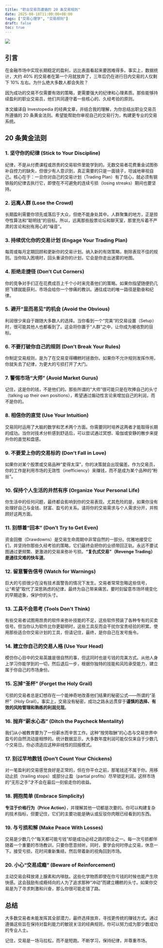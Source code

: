 ```yaml
---
title: "职业交易员遵循的 20 条交易规则"
date: 2025-08-18T11:00:00+08:00
tags: ["交易心理学", "交易规则"]
draft: false
toc: true
---
```


![](https://img.forecho.com/RQqds8.png)

## 引言

在金融市场中实现长期稳定的盈利，远比表面看起来要困难得多。事实上，数据统计，大约 40% 的交易者在第一个月就放弃了，三年后仍在进行日内交易的人仅剩下 10% 左右。为什么绝大多数人都会失败？

因为成功的交易不仅需要有效的策略，更需要强大的纪律和心理素质。那些能够持续盈利的职业交易员，他们共同遵守着一些核心的、久经考验的原则。

本文编译自 Investopedia 的经典文章，并结合我的理解，为你总结出职业交易员所遵循的 20 条黄金法则。希望能帮助你审视自己的交易行为，构建更专业的交易系统。

<!--more-->

## 20 条黄金法则

### 1. 坚守你的纪律 (Stick to Your Discipline)

纪律，不是从付费课程或昂贵的交易软件里能学到的。无数交易者花费重金试图弥补自控力的缺失，但很少有人意识到，真正需要的只是一面镜子，坦诚地审视自己。核心在于：一旦你对自己的交易计划（Trading Plan）有了信心，就必须有钢铁般的纪律去执行它，即使在不可避免的连续亏损（losing streaks）期间也要坚持。

### 2. 远离人群 (Lose the Crowd)

长期盈利需要你领先或落后于大众，但绝不能身处其中。人群聚集的地方，正是掠夺性算法和“聪明钱”的目标。所以，远离那些股票论坛和聊天室，那里充斥着不严肃的言论和别有用心的“噪音”。

### 3. 持续优化你的交易计划 (Engage Your Trading Plan)

每周或每月定期回顾和更新你的交易计划。纳入新的有效策略，剔除表现不佳的规则。当你陷入困境时，回头重读你的计划，它会是你走出迷雾的地图。

### 4. 拒绝走捷径 (Don’t Cut Corners)

你的竞争对手们正在花费成百上千个小时来完善他们的策略。如果你指望随便扔几把飞镖就能获利，市场会给你一个惨痛的教训。通往成功的唯一路径是勤奋和纪律。

### 5. 避开“显而易见”的机会 (Avoid the Obvious)

利润很少来自于跟随大多数人的选择。当你看到一个“完美”的交易设置（Setup）时，很可能其他人也都看到了。这会将你置于“人群”之中，让你成为被收割的目标。

### 6. 不要打破你自己的规则 (Don’t Break Your Rules)

你制定交易规则，是为了在交易变得糟糕时拯救你。如果你不允许规则发挥作用，你就失去了纪律，为更大的亏损打开了大门。

### 7. 警惕市场“大师” (Avoid Market Gurus)

记住，这是你的钱，不是他们的。那些所谓的“大师”很可能只是在吹捧自己的头寸（talking up their own positions），希望通过煽动性言论来增加自己的利润，而不是你的。

### 8. 相信你的直觉 (Use Your Intuition)

交易同时运用了大脑的数学和艺术两个方面。你需要同时培养这两者才能取得长期的成功。当你对技术分析感到舒适后，可以尝试通过冥想、瑜伽或安静的散步来提升你的直觉和盘感。

### 9. 不要爱上你的交易标的 (Don’t Fall in Love)

如果你对某个股票或交易品种“爱得太深”，你的决策就会出现偏差。作为交易员，你的工作是利用市场的无效性（inefficiency）来赚钱，而不是成为某个品种的“粉丝”。

### 10. 保持个人生活的井然有序 (Organize Your Personal Life)

你生活中的任何问题，最终都会影响到你的交易表现。尤其危险的是，如果你没有处理好自己与金钱、财富、盈亏的关系。请将你的交易需求与个人需求分开，并照顾好这两方面。

### 11. 别想着“回本” (Don’t Try to Get Even)

资金回撤（Drawdowns）是交易生命周期中非常自然的一部分。优雅地接受它们，并坚持你那些久经考验的策略，它们最终会把你的业绩带回正轨。永远不要试图通过更频繁、更激进的交易来弥补亏损。**“复仇式交易”（Revenge Trading）是通往灾难的快车道**。

### 12. 留意警告信号 (Watch for Warnings)

巨大的亏损很少在没有技术面警告的情况下发生。交易者常常忽略这些信号，让“希望”取代了深思熟虑的纪律，最终为自己带来痛苦。要时刻留意市场环境变化的早期迹象，保护你的头寸。

### 13. 工具不会思考 (Tools Don't Think)

有些交易者试图用昂贵的软件来弥补技能的不足，这些软件预装了各种专有的买卖信号。但当你认为软件比你更聪明时，这些工具反而会干扰你宝贵经验的积累。使用那些适合你交易计划的工具，但请记住，最终，是你自己在发号施令。

### 14. 建立你自己的交易人格 (Use Your Head)

模仿你心目中的交易英雄是很自然的事，但这同时也是亏钱的完美方式。从他人身上学习你能学到的一切，然后退后一步，根据你独特的技能和风险承受能力，建立属于你自己的市场身份。

### 15. 忘掉“圣杯” (Forget the Holy Grail)

亏损的交易者总是幻想存在一个能神奇地改善他们结果的秘密公式——所谓的“圣杯”（Holy Grail）。事实上，交易没有秘密，成功之路永远贯穿于**谨慎的选择、有效的风险管理和熟练的利润兑现**。

### 16. 抛弃“薪水心态” (Ditch the Paycheck Mentality)

我们从小被教育要为了一份薪水而辛苦工作。这种“按劳取酬”的心态与交易世界中盈亏的自然流动是相悖的。统计数据显示，大多数年度利润可能仅仅来自于少数几个交易日。你必须适应这种非线性的回报模式。

### 17. 别过早地数钱 (Don’t Count Your Chickens)

对一笔盈利的交易感觉良好是正常的，但在你平仓之前，那笔钱还不属于你。用移动止损（trailing stops）或部分止盈（partial profits）尽早锁定利润，这样市场的“无形之手”才不会在最后一刻偷走你的收益。

### 18. 拥抱简单 (Embrace Simplicity)

**专注于价格行为（Price Action）**，并理解其他一切都是次要的。你可以构建复杂的技术指标，但要记住，它们的主要功能是确认或反驳你肉眼已经看到的东西。

### 19. 与亏损和解 (Make Peace With Losses)

交易是少数几个“每天都可能亏钱”却是成功必经之路的职业之一。每一次亏损都伴随着一个重要的市场教训，只要你愿意倾听。同时，要学会何时停止交易，休息一下。接受亏损，花时间重新集结，然后带着新的视角回到市场。

### 20. 小心“交易成瘾” (Beware of Reinforcement)

主动交易会释放肾上腺素和内啡肽。这些化学物质即使在你亏钱的时候也能产生欣快感。这会鼓励有成瘾倾向的人为了追求那种“冲动”而建立糟糕的头寸。如果你交易是为了寻求刺激和兴奋，那么你很可能走错了路。

## 总结

大多数交易者未能发挥其全部潜力，最终选择放弃，寻找更传统的赚钱方式。通过遵循这些旨在保持对盈利能力的敏锐关注的经典规则，你可以努力成为那少数成功的专业人士。

记住，交易是一场马拉松，而不是短跑。不断学习，保持纪律，并尊重市场。
